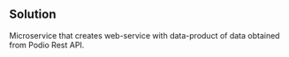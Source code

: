 ## Solution 

Microservice that creates web-service with data-product of data obtained from Podio Rest API.
